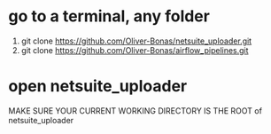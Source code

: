 # go to a terminal, any folder

1. git clone https://github.com/Oliver-Bonas/netsuite_uploader.git
2. git clone https://github.com/Oliver-Bonas/airflow_pipelines.git

# open netsuite_uploader

MAKE SURE YOUR CURRENT WORKING DIRECTORY IS THE ROOT of netsuite_uploader
